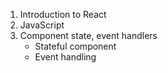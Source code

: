 1. Introduction to React
2. JavaScript
3. Component state, event handlers
    - Stateful component
    - Event handling
